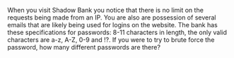 When you visit Shadow Bank you notice that there is no limit on the requests being made from an IP. You are also are possession of several emails that are likely being used for logins on the website. The bank has these specifications for passwords: 8-11 characters in length, the only valid characters are a-z, A-Z, 0-9 and !?. If you were to try to brute force the password, how many different passwords are there? 
